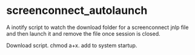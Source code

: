 # screenconnect_autolaunch
A inotify script to watch the download folder for a screenconnect jnlp file and then launch it and remove the file once session is closed.

Download script.  chmod a+x.  add to system startup.

